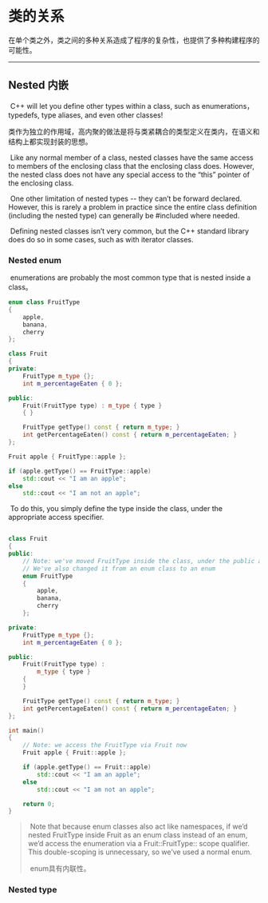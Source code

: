 

# 类的关系

​		在单个类之外，类之间的多种关系造成了程序的复杂性，也提供了多种构建程序的可能性。

---



## Nested  内嵌

​		C++ will let you define other types within a class, such as enumerations， typedefs, type aliases, and even other classes!

​		类作为独立的作用域，高内聚的做法是将与类紧耦合的类型定义在类内，在语义和结构上都实现封装的思想。

​		Like any normal member of a class, nested classes have the same access to members of the enclosing class that the enclosing class does. However, the nested class does not have any special access to the “this” pointer of the enclosing class.

​		One other limitation of nested types -- they can’t be forward declared. However, this is rarely a problem in practice since the entire class definition (including the nested type) can generally be #included where needed.

​		Defining nested classes isn’t very common, but the C++ standard library does do so in some cases, such as with iterator classes.

### Nested enum

​		enumerations are probably the most common type that is nested inside a class。

```c++
enum class FruitType
{
	apple,
	banana,
	cherry
};

class Fruit
{
private:
	FruitType m_type {};
	int m_percentageEaten { 0 };

public:
	Fruit(FruitType type) : m_type { type }
	{ }

	FruitType getType() const { return m_type; }
	int getPercentageEaten() const { return m_percentageEaten; }
};

Fruit apple { FruitType::apple };

if (apple.getType() == FruitType::apple)
    std::cout << "I am an apple";
else
    std::cout << "I am not an apple";
```

​		To do this, you simply define the type inside the class, under the appropriate access specifier.

```c++

class Fruit
{
public:
	// Note: we've moved FruitType inside the class, under the public access specifier
	// We've also changed it from an enum class to an enum
	enum FruitType
	{
		apple,
		banana,
		cherry
	};

private:
	FruitType m_type {};
	int m_percentageEaten { 0 };

public:
	Fruit(FruitType type) :
		m_type { type }
	{
	}

	FruitType getType() const { return m_type; }
	int getPercentageEaten() const { return m_percentageEaten; }
};

int main()
{
	// Note: we access the FruitType via Fruit now
	Fruit apple { Fruit::apple };

	if (apple.getType() == Fruit::apple)
		std::cout << "I am an apple";
	else
		std::cout << "I am not an apple";

	return 0;
}
```

> ​		Note that because enum classes also act like namespaces, if we’d nested FruitType inside Fruit as an enum class instead of an enum, we’d access the enumeration via a Fruit::FruitType:: scope qualifier. This double-scoping is unnecessary, so we’ve used a normal enum.
>
> ​		enum具有内联性。

### Nested type

